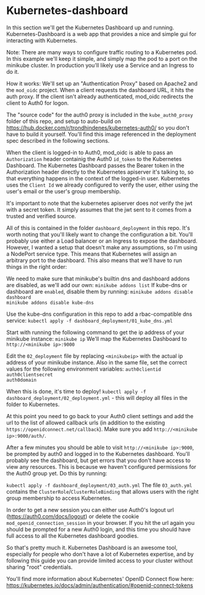 # Kubernetes-dashboard

In this section we'll get the Kubernetes Dashboard up and running. Kubernetes-Dashboard is a web app that provides a nice and simple gui for interacting with Kubernetes.

Note: There are many ways to configure traffic routing to a Kubernetes pod. In this example we'll keep it simple, and simply map the pod to a port on the minikube cluster. In production you'll likely use a Service and an Ingress to do it.

How it works:
We'll set up an "Authentication Proxy" based on Apache2 and the `mod_oidc` project. When a client requests the dashboard URL, it hits the auth proxy. If the client isn't already authenticated, mod_oidc redirects the client to Auth0 for logon.

The "source code" for the auth0 proxy is included in the `kube_auth0_proxy` folder of this repo, and setup to auto-build on https://hub.docker.com/r/trondhindenes/kubernetes-auth0/ so you don't have to build it yourself. You'll find this image referenced in the deployment spec described in the following sections.

When the client is logged-in to Auth0, mod_oidc is able to pass an `Authorization` header containig the Auth0 `id_token` to the Kubernetes Dashboard. The Kubernetes Dashboard passes the Bearer token in the Authorization header directly to the Kubernetes apiserver it's talking to, so that everything happens in the context of the logged-in user. Kubernetes uses the `Client Id` we already configured to verify the user, either using the user's email or the user's group membership.

It's important to note that the kubernetes apiserver does _not_ verify the jwt with a secret token. It simply assumes that the jwt sent to it comes from a trusted and verified source.

All of this is contained in the folder `dashboard_deployment` in this repo. 
It's worth noting that you'll likely want to change the configuration a bit. You'll probably use either a Load balancer or an Ingress to expose the dashboard. However, I wanted a setup that doesn't make any assumptions, so I'm using a NodePort service type. This means that Kubernetes will assign an arbitrary port to the dashboard. This also means that we'll have to run things in the right order:

We need to make sure that minikube's builtin dns and dashboard addons are disabled, as we'll add our own:
`minikube addons list`
If kube-dns or dashboard are `enabled`, disable them by running:
`minikube addons disable dashboard`   
`minikube addons disable kube-dns`   

Use the kube-dns configuration in this repo to add a rbac-compatible dns service:
`kubectl apply -f dashboard_deployment/01_kube_dns.yml`


Start with running the following command to get the ip address of your minikube instance:
`minikube ip`
We'll map the Kubernetes Dashboard to `http://<minikube ip>:9000`

Edit the `02_deployment` file by replacing `<minikubeip>` with the actual ip address of your minikube instance.
Also in the same file, set the correct values for the following environment variables:
`auth0clientid`   
`auth0clientsecret`   
`auth0domain`   

When this is done, it's time to deploy!
`kubectl apply -f dashboard_deployment/02_deployment.yml` - this will deploy all files in the folder to Kubernetes. 

At this point you need to go back to your Auth0 client settings and add the url to the list of allowed callback urls (in addition to the existing `https://openidconnect.net/callback`). Make sure you add `http://<minikube ip>:9000/auth/`.

After a few minutes you should be able to visit `http://<minikube ip>:9000`, be prompted by auth0 and logged in to the Kubernetes dashboard. You'll probably see the dashboard, but get errors that you don't have access to view any resources. This is because we haven't configured permissions for the Auth0 group yet. Do this by running:

`kubectl apply -f dashboard_deployment/03_auth.yml`
The file `03_auth.yml` contains the `ClusterRole`/`ClusterRoleBinding` that allows users with the right group membership to access Kubernetes.

In order to get a new session you can either use Auth0's logout url (https://auth0.com/docs/logout) or delete the cookie `mod_openid_connection_session` in your browser. If you hit the url again you should be prompted for a new Auth0 login, and this time you should have full access to all the Kubernetes dashboard goodies.


So that's pretty much it. Kubernetes Dashboard is an awesome tool, especially for people who don't have a lot of Kubernetes expertise, and by following this guide you can provide limited access to your cluster without sharing "root" credentials.

You'll find more information about Kubernetes' OpenID Connect flow here:
https://kubernetes.io/docs/admin/authentication/#openid-connect-tokens